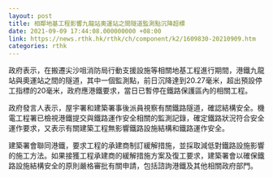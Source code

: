 ```yaml
---
layout: post
title: 相鄰地基工程影響九龍站奧運站之間隧道監測點沉降超標
date: 2021-09-09 17:44:08.000000000 +08:00
link: https://news.rthk.hk/rthk/ch/component/k2/1609830-20210909.htm
categories: rthk
---
```


政府表示，在搬遷尖沙咀消防局行動支援設施等相關地基工程進行期間，港鐵九龍站與奧運站之間的隧道，其中一個監測點，前日沉降達到20.27毫米，超出預設停工指標的20毫米，政府應港鐵要求，當日已暫停在鐵路保護區內的相關工程。
 
政府發言人表示，屋宇署和建築署事後派員視察有關鐵路隧道，確認結構安全。機電工程署已檢視港鐵提交與鐵路運作安全相關的監測記錄，確定鐵路狀況符合安全運作要求，又表示有關建築工程無影響鐵路設施結構和鐵路運作安全。

建築署會聯同港鐵，要求工程的承建商制訂緩解措施，並採取減低對鐵路設施影響的施工方法。如果接獲工程承建商的緩解措施方案及復工要求，建築署會以確保鐵路設施結構安全的原則嚴格審批有關申請，包括諮詢港鐵及其他相關政府部門。
